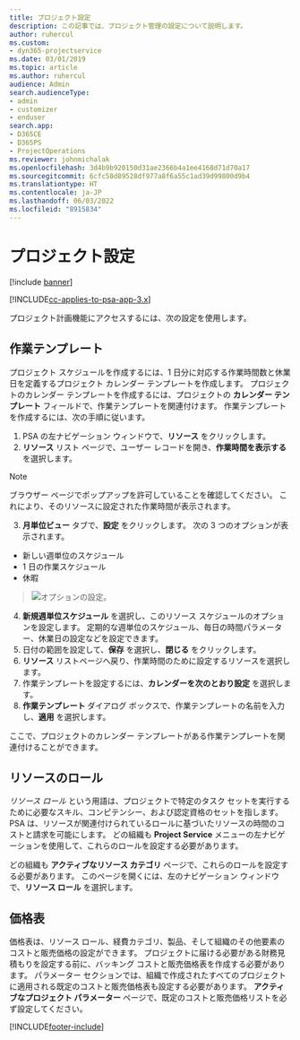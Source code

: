 ```yaml
---
title: プロジェクト設定
description: この記事では、プロジェクト管理の設定について説明します。
author: ruhercul
ms.custom:
- dyn365-projectservice
ms.date: 03/01/2019
ms.topic: article
ms.author: ruhercul
audience: Admin
search.audienceType:
- admin
- customizer
- enduser
search.app:
- D365CE
- D365PS
- ProjectOperations
ms.reviewer: johnmichalak
ms.openlocfilehash: 3d4b9b920150d31ae2366b4a1ee4168d71d70a17
ms.sourcegitcommit: 6cfc50d89528df977a8f6a55c1ad39d99800d9b4
ms.translationtype: HT
ms.contentlocale: ja-JP
ms.lasthandoff: 06/03/2022
ms.locfileid: "8915834"
---
```

# <a name="project-settings"></a>プロジェクト設定

[!include [banner](../includes/psa-now-project-operations.md)]

[!INCLUDE[cc-applies-to-psa-app-3.x](../includes/cc-applies-to-psa-app-3x.md)]

プロジェクト計画機能にアクセスするには、次の設定を使用します。

## <a name="work-template"></a>作業テンプレート

プロジェクト スケジュールを作成するには、1 日分に対応する作業時間数と休業日を定義するプロジェクト カレンダー テンプレートを作成します。 プロジェクトのカレンダー テンプレートを作成するには、プロジェクトの **カレンダー テンプレート** フィールドで、作業テンプレートを関連付けます。 作業テンプレートを作成するには、次の手順に従います。

1. PSA の左ナビゲーション ウィンドウで、**リソース** をクリックします。 
2. **リソース** リスト ページで、ユーザー レコードを開き、**作業時間を表示する** を選択します。

  > [!NOTE]
  > ブラウザー ページでポップアップを許可していることを確認してください。 これにより、そのリソースに設定された作業時間が表示されます。
  
3. **月単位ビュー** タブで、**設定** をクリックします。 次の 3 つのオプションが表示されます。 

  - 新しい週単位のスケジュール
  - 1 日の作業スケジュール
  - 休暇

> ![オプションの設定。](media/project-13.png)

4. **新規週単位スケジュール** を選択し、このリソース スケジュールのオプションを設定します。 定期的な週単位のスケジュール、毎日の時間パラメーター、休業日の設定などを設定できます。
5. 日付の範囲を設定して、**保存** を選択し、**閉じる** をクリックします。 
6. **リソース** リストページへ戻り、作業時間のために設定するリソースを選択します。 
7. 作業テンプレートを設定するには、**カレンダーを次のとおり設定** を選択します。 
8. **作業テンプレート** ダイアログ ボックスで、作業テンプレートの名前を入力し、**適用** を選択します。 

ここで、プロジェクトのカレンダー テンプレートがある作業テンプレートを関連付けることができます。

## <a name="resource-roles"></a>リソースのロール

*リソース ロール* という用語は、プロジェクトで特定のタスク セットを実行するために必要なスキル、コンピテンシー、および認定資格のセットを指します。 PSA は、リソースが関連付けられているロールに基づいたリソースの時間のコストと請求を可能にします。 どの組織も **Project Service** メニューの左ナビゲーションを使用して、これらのロールを設定する必要があります。

どの組織も **アクティブなリソース カテゴリ** ページで、これらのロールを設定する必要があります。 このページを開くには、左のナビゲーション ウィンドウで、**リソース ロール** を選択します。

## <a name="price-lists"></a>価格表

価格表は、リソース ロール、経費カテゴリ、製品、そして組織のその他要素のコストと販売価格の設定ができます。 プロジェクトに届ける必要がある財務見積もりを設定する前に、バッキング コストと販売価格表を作成する必要があります。 パラメーター セクションでは、組織で作成されたすべてのプロジェクトに適用される既定のコストと販売価格表も設定する必要があります。 **アクティブなプロジェクト パラメーター** ページで、既定のコストと販売価格リストを必ず設定してください。


[!INCLUDE[footer-include](../includes/footer-banner.md)]
